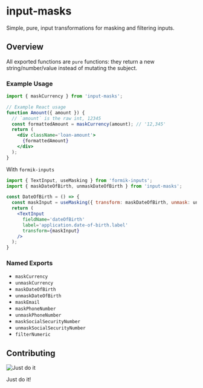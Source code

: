 # input-masks

Simple, pure, input transformations for masking and filtering inputs.

## Overview

All exported functions are `pure` functions: they return a new string/number/value instead of
mutating the subject.

### Example Usage
```jsx harmony
import { maskCurrency } from 'input-masks';

// Example React usage
function Amount({ amount }) {
  // `amount` is the raw int, 12345
  const formattedAmount = maskCurrency(amount); // '12,345'
  return (
    <div className='loan-amount'>
      {formattedAmount}
    </div>
  );
}
```

With `formik-inputs`
```jsx harmony
import { TextInput, useMasking } from 'formik-inputs';
import { maskDateOfBirth, unmaskDateOfBirth } from 'input-masks';

const DateOfBirth = () => {
  const maskInput = useMasking({ transform: maskDateOfBirth, unmask: unmaskDateOfBirth, delimiter: '/' });
  return (
    <TextInput
      fieldName='dateOfBirth'
      label='application.date-of-birth.label'
      transform={maskInput}
    />
  );
}
```

### Named Exports
* `maskCurrency`
* `unmaskCurrency`
* `maskDateOfBirth`
* `unmaskDateOfBirth`
* `maskEmail`
* `maskPhoneNumber`
* `unmaskPhoneNumber`
* `maskSocialSecurityNumber`
* `unmaskSocialSecurityNumber`
* `filterNumeric`

## Contributing
![Just do it](https://media.giphy.com/media/GcSqyYa2aF8dy/giphy.gif)

Just do it!
